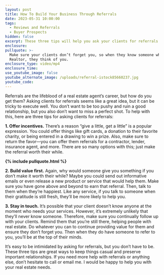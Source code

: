 ```yaml
---
layout: post
title: How To Build Your Business Through Referrals
date: 2023-05-31 10:00:00
tags:
  - Reviews and Referrals
  - Buyer Prospects
hidden: false
excerpt: These three tips will help you ask your clients for referrals.
enclosure:
pullquote: >-
  Make sure your clients don’t forget you, so when they know someone who needs a
  Realtor, they think of you.
enclosure_type: video/mp4
enclosure_time:
use_youtube_image: false
youtube_alternate_image: /uploads/referral-istock85660237.jpg
youtube_code:
---
```

Referrals are the lifeblood of a real estate agent’s career, but how do you get them? Asking clients for referrals seems like a great idea, but it can be tricky to execute well. You don’t want to be too pushy and ruin a good relationship, but you also don’t want to miss a perfect shot. To help with this, here are three tips for asking clients for referrals:&nbsp;

**1\. Offer incentives.** There’s a reason “give a little, get a little” is a popular expression. You could offer things like gift cards, a donation to their favorite charity, or being entered in a drawing to win a prize. Also, make sure to return the favor—you can offer them referrals for a contractor, lender, insurance agent, and more. There are so many options with this; just make the referral worth their while.

**{% include pullquote.html %}**

**2\. Build value first.** Again, why would someone give you something if you don’t make it worth their while? Maybe you could send out informative emails or even release a new product or service that would help them. Make sure you have gone above and beyond to earn that referral. Then, talk to them when they’re happiest. Like any service, if you talk to someone when their gratitude is still fresh, they’ll be more likely to help you.&nbsp;

**3\. Stay in touch.** It’s possible that your client doesn’t know anyone at the moment who needs your services. However, it’s extremely unlikely that they’ll never know someone. Therefore, make sure you continually follow up with your clients. Remind them that you’re still there, helping people with real estate. Do whatever you can to continue providing value for them and ensure they don’t forget you. Then when they do have someone to refer to you, you’ll be at the top of their minds.&nbsp;

It’s easy to be intimidated by asking for referrals, but you don’t have to be. These three tips are great ways to keep things casual and preserve important relationships. If you need more help with referrals or anything else, don’t hesitate to call or email me. I would be happy to help you with your real estate needs.